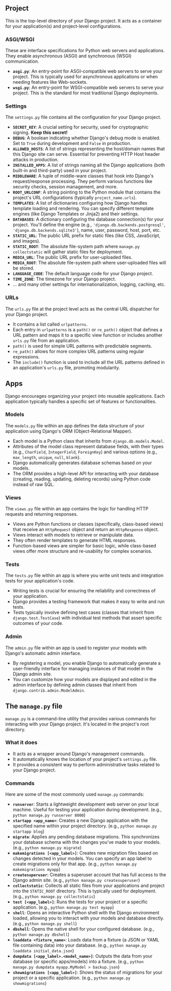 ## Project

This is the top-level directory of your Django project. It acts as a container for your application(s) and project-level configurations.

### ASGI/WSGI

These are interface specifications for Python web servers and applications. They enable asynchronous (ASGI) and synchronous (WSGI) communication.

- **`asgi.py`**: An entry-point for ASGI-compatible web servers to serve your project. This is typically used for asynchronous applications or when needing features like Web-sockets.
- **`wsgi.py`**: An entry-point for WSGI-compatible web servers to serve your project. This is the standard for most traditional Django deployments.

### Settings

The `settings.py` file contains all the configuration for your Django project.

- **`SECRET_KEY`**: A crucial setting for security, used for cryptographic signing. **Keep this secret!**
- **`DEBUG`**: A boolean indicating whether Django's debug mode is enabled. Set to `True` during development and `False` in production.
- **`ALLOWED_HOSTS`**: A list of strings representing the host/domain names that this Django site can serve. Essential for preventing HTTP Host header attacks in production.
- **`INSTALLED_APPS`**: A list of strings naming all the Django applications (both built-in and third-party) used in your project.
- **`MIDDLEWARE`**: A tuple of middle-ware classes that hook into Django's request/response processing. They perform various functions like security checks, session management, and more.
- **`ROOT_URLCONF`**: A string pointing to the Python module that contains the project's URL configurations (typically `project_name.urls`).
- **`TEMPLATES`**: A list of dictionaries configuring how Django handles template loading and rendering. You can specify different template engines (like Django Templates or Jinja2) and their settings.
- **`DATABASES`**: A dictionary configuring the database connection(s) for your project. You'll define the engine (e.g., `'django.db.backends.postgresql'`, `'django.db.backends.sqlite3'`), name, user, password, host, port, etc.
- **`STATIC_URL`**: The public URL prefix for static files (like CSS, JavaScript, and images).
- **`STATIC_ROOT`**: The absolute file-system path where `manage.py collectstatic` will gather static files for deployment.
- **`MEDIA_URL`**: The public URL prefix for user-uploaded files.
- **`MEDIA_ROOT`**: The absolute file-system path where user-uploaded files will be stored.
- **`LANGUAGE_CODE`**: The default language code for your Django project.
- **`TIME_ZONE`**: The timezone for your Django project.
- ... and many other settings for internationalization, logging, caching, etc.

### URLs

The `urls.py` file at the project level acts as the central URL dispatcher for your Django project.

- It contains a list called `urlpatterns`.
- Each entry in `urlpatterns` is a `path()` or `re_path()` object that defines a URL pattern and maps it to a specific view function or includes another `urls.py` file from an application.
- `path()` is used for simple URL patterns with predictable segments.
- `re_path()` allows for more complex URL patterns using regular expressions.
- The `include()` function is used to include all the URL patterns defined in an application's `urls.py` file, promoting modularity.

## Apps

Django encourages organizing your project into reusable applications. Each application typically handles a specific set of features or functionalities.

### Models

The `models.py` file within an app defines the data structure of your application using Django's ORM (Object-Relational Mapper).

- Each model is a Python class that inherits from `django.db.models.Model`.
- Attributes of the model class represent database fields, with their types (e.g., `CharField`, `IntegerField`, `ForeignKey`) and various options (e.g., `max_length`, `unique`, `null`, `blank`).
- Django automatically generates database schemas based on your models.
- The ORM provides a high-level API for interacting with your database (creating, reading, updating, deleting records) using Python code instead of raw SQL.

### Views

The `views.py` file within an app contains the logic for handling HTTP requests and returning responses.

- Views are Python functions or classes (specifically, class-based views) that receive an `HttpRequest` object and return an `HttpResponse` object.
- Views interact with models to retrieve or manipulate data.
- They often render templates to generate HTML responses.
- Function-based views are simpler for basic logic, while class-based views offer more structure and re-usability for complex scenarios.

### Tests

The `tests.py` file within an app is where you write unit tests and integration tests for your application's code.

- Writing tests is crucial for ensuring the reliability and correctness of your application.
- Django provides a testing framework that makes it easy to write and run tests.
- Tests typically involve defining test cases (classes that inherit from `django.test.TestCase`) with individual test methods that assert specific outcomes of your code.

### Admin

The `admin.py` file within an app is used to register your models with Django's automatic admin interface.

- By registering a model, you enable Django to automatically generate a user-friendly interface for managing instances of that model in the Django admin site.
- You can customize how your models are displayed and edited in the admin interface by defining admin classes that inherit from `django.contrib.admin.ModelAdmin`.

## The `manage.py` file

`manage.py` is a command-line utility that provides various commands for interacting with your Django project. It's located in the project's root directory.

### What it does

- It acts as a wrapper around Django's management commands.
- It automatically knows the location of your project's `settings.py` file.
- It provides a consistent way to perform administrative tasks related to your Django project.

### Commands

Here are some of the most commonly used `manage.py` commands:

- **`runserver`**: Starts a lightweight development web server on your local machine. Useful for testing your application during development. (e.g., `python manage.py runserver 8000`)
- **`startapp <app_name>`**: Creates a new Django application with the specified name within your project directory. (e.g., `python manage.py startapp blog`)
- **`migrate`**: Applies any pending database migrations. This synchronizes your database schema with the changes you've made to your models. (e.g., `python manage.py migrate`)
- **`makemigrations [<app_label>]`**: Creates new migration files based on changes detected in your models. You can specify an app label to create migrations only for that app. (e.g., `python manage.py makemigrations myapp`)
- **`createsuperuser`**: Creates a superuser account that has full access to the Django admin site. (e.g., `python manage.py createsuperuser`)
- **`collectstatic`**: Collects all static files from your applications and project into the `STATIC_ROOT` directory. This is typically used for deployment. (e.g., `python manage.py collectstatic`)
- **`test [<app_label>]`**: Runs the tests for your project or a specific application. (e.g., `python manage.py test myapp`)
- **`shell`**: Opens an interactive Python shell with the Django environment loaded, allowing you to interact with your models and database directly. (e.g., `python manage.py shell`)
- **`dbshell`**: Opens the native shell for your configured database. (e.g., `python manage.py dbshell`)
- **`loaddata <fixture_name>`**: Loads data from a fixture (a JSON or YAML file containing data) into your database. (e.g., `python manage.py loaddata initial_data.json`)
- **`dumpdata [<app_label>.<model_name>]`**: Outputs the data from your database (or specific apps/models) into a fixture. (e.g., `python manage.py dumpdata myapp.MyModel > backup.json`)
- **`showmigrations [<app_label>]`**: Shows the status of migrations for your project or a specific application. (e.g., `python manage.py showmigrations`)
